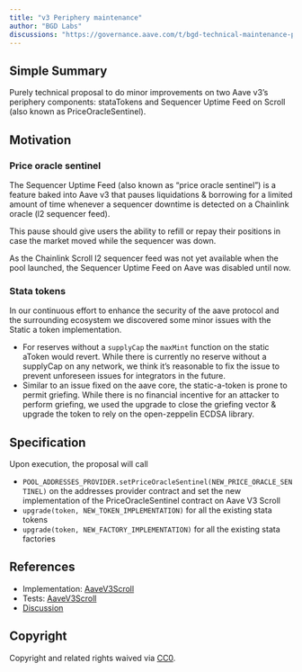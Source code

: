 ```yaml
---
title: "v3 Periphery maintenance"
author: "BGD Labs"
discussions: "https://governance.aave.com/t/bgd-technical-maintenance-proposals/15274"
---
```


## Simple Summary

Purely technical proposal to do minor improvements on two Aave v3’s periphery components: stataTokens and Sequencer Uptime Feed on Scroll (also known as PriceOracleSentinel).

## Motivation

### Price oracle sentinel

The Sequencer Uptime Feed (also known as “price oracle sentinel”) is a feature baked into Aave v3 that pauses liquidations & borrowing for a limited amount of time whenever a sequencer downtime is detected on a Chainlink oracle (l2 sequencer feed).

This pause should give users the ability to refill or repay their positions in case the market moved while the sequencer was down.

As the Chainlink Scroll l2 sequencer feed was not yet available when the pool launched, the Sequencer Uptime Feed on Aave was disabled until now.

### Stata tokens

In our continuous effort to enhance the security of the aave protocol and the surrounding ecosystem we discovered some minor issues with the Static a token implementation.

- For reserves without a `supplyCap` the `maxMint` function on the static aToken would revert. While there is currently no reserve without a supplyCap on any network, we think it’s reasonable to fix the issue to prevent unforeseen issues for integrators in the future.
- Similar to an issue fixed on the aave core, the static-a-token is prone to permit griefing. While there is no financial incentive for an attacker to perform griefing, we used the upgrade to close the griefing vector & upgrade the token to rely on the open-zeppelin ECDSA library.

## Specification

Upon execution, the proposal will call

- `POOL_ADDRESSES_PROVIDER.setPriceOracleSentinel(NEW_PRICE_ORACLE_SENTINEL)` on the addresses provider contract and set the new implementation of the PriceOracleSentinel contract on Aave V3 Scroll
- `upgrade(token, NEW_TOKEN_IMPLEMENTATION)` for all the existing stata tokens
- `upgrade(token, NEW_FACTORY_IMPLEMENTATION)` for all the existing stata factories

## References

- Implementation: [AaveV3Scroll](https://github.com/bgd-labs/aave-proposals-v3/blob/main/src/20240314_Multi_V3PeripheryMaintenance/AaveV3Scroll_V3PeripheryMaintenance_20240314.sol)
- Tests: [AaveV3Scroll](https://github.com/bgd-labs/aave-proposals-v3/blob/main/src/20240314_Multi_V3PeripheryMaintenance/AaveV3Scroll_V3PeripheryMaintenance_20240314.t.sol)
- [Discussion](https://governance.aave.com/t/bgd-technical-maintenance-proposals/15274)

## Copyright

Copyright and related rights waived via [CC0](https://creativecommons.org/publicdomain/zero/1.0/).
